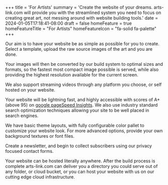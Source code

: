 +++
title = 'For Artists'
summary = 'Create the website of your dreams. arts-link.com will provide you with the streamlined system you need to focus on creating great art, not messing around with website building tools.'
date = 2024-01-05T17:18:41-08:00
draft = false
homeFeature = true
homeFeatureTitle = "For Artists"
homeFeatureIcon = "fa-solid fa-palette"
+++

Our aim is to have your website be as simple as possible for you to create. Select a template, upload the raw source images of the art and you are done.

Your images will then be converted by our build system to optimal sizes and formats, so the fastest most compact image possible is served, while also providing the highest resolution available for the current screen.

We also support streaming videos through any platform you choose, or self hosted on your website.

Your website will be lightning fast, and highly accessible with scores of A+ (above 95) on [google pageSpeed Insights](https://pagespeed.web.dev/). We also use industry standard search optimization techniques allowing your site to be well placed in search engines.

We have basic theme layouts, with fully configurable color pallet to customize your website look. For more advanced options, provide your own background textures or font files.

Create a newsletter, and begin to collect subscribers using our privacy focused contact forms.

Your website can be hosted literally anywhere. After the build process is complete arts-link.com can deliver you a directory you could serve out of any folder, or cloud bucket, or you can host your website with us on our cutting edge cloud infrastructure.